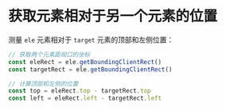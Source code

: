 # 获取元素相对于另一个元素的位置

测量 `ele` 元素相对于 `target` 元素的顶部和左侧位置：

```js
// 获取两个元素距视口的坐标
const eleRect = ele.getBoundingClientRect()
const targetRect = ele.getBoundingClientRect()

// 计算顶部和左侧的位置
const top = eleRect.top - targetRect.top
const left = eleRect.left - targetRect.left
```

